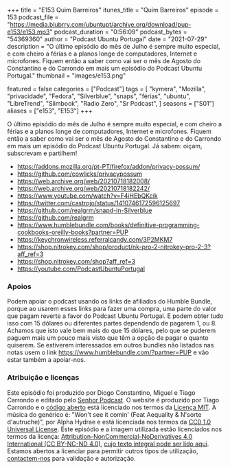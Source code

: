+++
title = "E153 Quim Barreiros"
itunes_title = "Quim Barreiros"
episode = 153
podcast_file = "https://media.blubrry.com/ubuntupt/archive.org/download/pup-e153/e153.mp3"
podcast_duration = "0:56:09"
podcast_bytes = "54369360"
author = "Podcast Ubuntu Portugal"
date = "2021-07-29"
description = "O último episódio do mês de Julho é sempre muito especial, e com cheiro a férias e a planos longe de computadores, Internet e microfones. Fiquem então a saber como vai ser o mês de Agosto do Constantino e do Carrondo em mais um episódio do Podcast Ubuntu Portugal."
thumbnail = "images/e153.png"

featured = false
categories = ["Podcast"]
tags = [
  "kymera",
  "Mozilla",
  "privacidade",
  "Fedora",
  "Silverblue",
  "snaps",
  "férias",
  "ubuntu",
  "LibreTrend",
  "Slimbook",
  "Radio Zero",
  "Sr Podcast",
]
seasons = ["S01"]
aliases = ["e153", "E153"]
+++

O último episódio do mês de Julho é sempre muito especial, e com cheiro a férias e a planos longe de computadores, Internet e microfones. Fiquem então a saber como vai ser o mês de Agosto do Constantino e do Carrondo em mais um episódio do Podcast Ubuntu Portugal.
Já sabem: oiçam, subscrevam e partilhem!

* https://addons.mozilla.org/pt-PT/firefox/addon/privacy-possum/
* https://github.com/cowlicks/privacypossum
* https://web.archive.org/web/20210718182008/
* https://web.archive.org/web/20210718182242/
* https://www.youtube.com/watch?v=F4iHEbQKcik
* https://twitter.com/castrojo/status/1410746172596125697
* https://github.com/realgrm/snapd-in-Silverblue
* https://github.com/realgrm
* https://www.humblebundle.com/books/definitive-programming-cookbooks-oreilly-books?partner=PUP
* https://keychronwireless.referralcandy.com/3P2MKM7
* https://shop.nitrokey.com/shop/product/nk-pro-2-nitrokey-pro-2-3?aff_ref=3
* https://shop.nitrokey.com/shop?aff_ref=3
* https://youtube.com/PodcastUbuntuPortugal



### Apoios
Podem apoiar o podcast usando os links de afiliados do Humble Bundle, porque ao usarem esses links para fazer uma compra, uma parte do valor que pagam reverte a favor do Podcast Ubuntu Portugal.
E podem obter tudo isso com 15 dólares ou diferentes partes dependendo de pagarem 1, ou 8.
Achamos que isto vale bem mais do que 15 dólares, pelo que se puderem paguem mais um pouco mais visto que têm a opção de pagar o quanto quiserem.
Se estiverem interessados em outros bundles não listados nas notas usem o link https://www.humblebundle.com/?partner=PUP e vão estar também a apoiar-nos.

### Atribuição e licenças
Este episódio foi produzido por Diogo Constantino, Miguel e Tiago Carrondo e editado pelo [Senhor Podcast](https://senhorpodcast.pt/).
O website é produzido por Tiago Carrondo e o [código aberto](https://gitlab.com/podcastubuntuportugal/website) está licenciado nos termos da [Licença MIT](https://gitlab.com/podcastubuntuportugal/website/main/LICENSE).
A música do genérico é: "Won't see it comin' (Feat Aequality & N'sorte d'autruche)", por Alpha Hydrae e está licenciada nos termos da [CC0 1.0 Universal License](https://creativecommons.org/publicdomain/zero/1.0/).
Este episódio e a imagem utilizada estão licenciados nos termos da licença: [Attribution-NonCommercial-NoDerivatives 4.0 International (CC BY-NC-ND 4.0)](https://creativecommons.org/licenses/by-nc-nd/4.0/), [cujo texto integral pode ser lido aqui](https://creativecommons.org/licenses/by-nc-nd/4.0/legalcode). Estamos abertos a licenciar para permitir outros tipos de utilização, [contactem-nos](https://podcastubuntuportugal.org/contactos) para validação e autorização.

